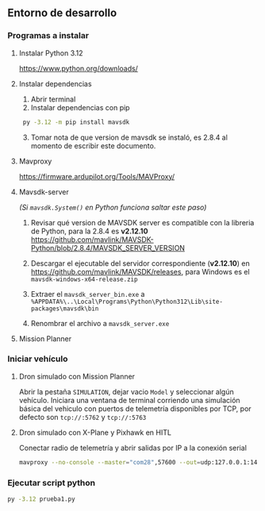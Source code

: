 ## Entorno de desarrollo

### Programas a instalar

1. Instalar Python 3.12

    https://www.python.org/downloads/

2. Instalar dependencias

   1. Abrir terminal
   2. Instalar dependencias con pip
   ```bash
    py -3.12 -m pip install mavsdk
   ``` 
   3. Tomar nota de que version de mavsdk se instaló, es 2.8.4 al momento de escribir este documento.

3. Mavproxy

    https://firmware.ardupilot.org/Tools/MAVProxy/

4. Mavsdk-server

    _(Si `mavsdk.System()` en Python funciona saltar este paso)_

   1. Revisar qué version de MAVSDK server es compatible con la libreria de Python, para la 2.8.4 es **v2.12.10**
   https://github.com/mavlink/MAVSDK-Python/blob/2.8.4/MAVSDK_SERVER_VERSION

   2. Descargar el ejecutable del servidor correspondiente (**v2.12.10**) en https://github.com/mavlink/MAVSDK/releases, para Windows es el `mavsdk-windows-x64-release.zip`

   3. Extraer el `mavsdk_server_bin.exe` a `%APPDATA%\..\Local\Programs\Python\Python312\Lib\site-packages\mavsdk\bin`

   4. Renombrar el archivo a `mavsdk_server.exe`

5. Mission Planner


### Iniciar vehículo

1. Dron simulado con Mission Planner

    Abrir la pestaña `SIMULATION`, dejar vacio `Model` y seleccionar algún vehículo. Iniciara una ventana de terminal corriendo una simulación básica del vehiculo con puertos de telemetría disponibles por TCP, por defecto son `tcp://:5762` y `tcp://:5763`

2. Dron simulado con X-Plane y Pixhawk en HITL

    Conectar radio de telemetría y abrir salidas por IP a la conexión serial

    ```bash
    mavproxy --no-console --master="com28",57600 --out=udp:127.0.0.1:14560 --out=udp:127.0.0.1:14540
    ```

### Ejecutar script python

```bash
py -3.12 prueba1.py
```